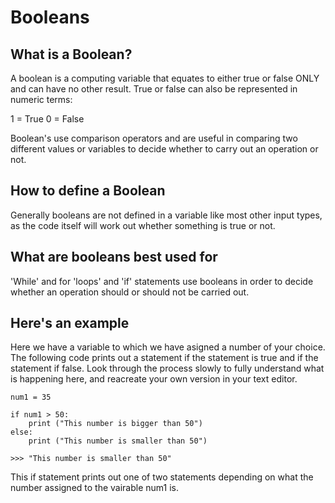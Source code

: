 # Booleans

## What is a Boolean?

A boolean is a computing variable that equates to either true or false ONLY and can have no other result. True or false can also be represented in numeric terms:

1 = True
0 = False

Boolean's use comparison operators and are useful in comparing two different values or variables to decide whether to carry out an operation or not. 

## How to define a Boolean

Generally booleans are not defined in a variable like most other input types, as the code itself will work out whether something is true or not. 

## What are booleans best used for

'While' and for 'loops' and 'if' statements use booleans in order to decide whether an operation should or should not be carried out.

## Here's an example

Here we have a variable to which we have asigned a number of your choice. The following code prints out a statement if the statement is true and if the statement if false. Look through the process slowly to fully understand what is happening here, and reacreate your own version in your text editor. 

<pre><code>num1 = 35

if num1 > 50:
    print ("This number is bigger than 50")
else:
    print ("This number is smaller than 50")

>>> "This number is smaller than 50"</code></pre>

This if statement prints out one of two statements depending on what the number assigned to the vairable num1 is.
